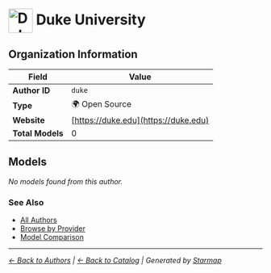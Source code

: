 # <img src="https://raw.githubusercontent.com/agentstation/starmap/master/internal/embedded/logos/duke.svg" alt="Duke University logo" width="48" height="48" style="vertical-align: middle;"> Duke University
  
  
  
## Organization Information
  
| Field | Value |
|---------|---------|
| **Author ID** | `duke` |
| **Type** | 🌍 Open Source |
| **Website** | [https://duke.edu](https://duke.edu) |
| **Total Models** | 0 |

  
## Models
  
*No models found from this author.*
  
### See Also
  
- [All Authors](../)
- [Browse by Provider](../../providers/)
- [Model Comparison](../../models/)
  
---
*_[← Back to Authors](../) | [← Back to Catalog](../../) | Generated by [Starmap](https://github.com/agentstation/starmap)_*